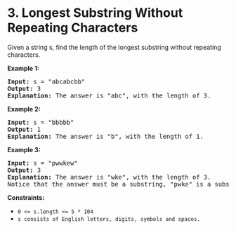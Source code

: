 # 3. Longest Substring Without Repeating Characters

Given a string s, find the length of the longest substring without repeating characters.

<strong>Example 1:</strong>

<pre>
<strong>Input:</strong> s = "abcabcbb"
<strong>Output:</strong> 3
<strong>Explanation:</strong> The answer is "abc", with the length of 3.
</pre>

<strong>Example 2:</strong>

<pre>
<strong>Input:</strong> s = "bbbbb"
<strong>Output:</strong> 1
<strong>Explanation:</strong> The answer is "b", with the length of 1.
</pre>

<strong>Example 3:</strong>

<pre>
<strong>Input:</strong> s = "pwwkew"
<strong>Output:</strong> 3
<strong>Explanation:</strong> The answer is "wke", with the length of 3.
Notice that the answer must be a substring, "pwke" is a subsequence and not a substring.
</pre>

<strong>Constraints:</strong>

<ul>
    <li><code>0 <= s.length <= 5 * 104</code></li>
    <li><code>s consists of English letters, digits, symbols and spaces.</code></li>
</ul>
